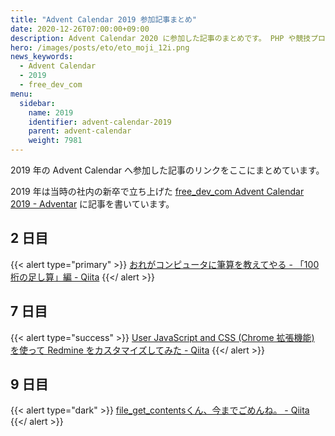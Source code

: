 ```yaml
---
title: "Advent Calendar 2019 参加記事まとめ"
date: 2020-12-26T07:00:00+09:00
description: Advent Calendar 2020 に参加した記事のまとめです。 PHP や競技プログラミング、本番環境でやらかしちゃった人のカレンダーなどに参加しました。
hero: /images/posts/eto/eto_moji_12i.png
news_keywords:
  - Advent Calendar
  - 2019
  - free_dev_com
menu:
  sidebar:
    name: 2019
    identifier: advent-calendar-2019
    parent: advent-calendar
    weight: 7981
---
```


2019 年の Advent Calendar へ参加した記事のリンクをここにまとめています。

2019 年は当時の社内の新卒で立ち上げた [free_dev_com Advent Calendar 2019 - Adventar](https://adventar.org/calendars/4736) に記事を書いています。

## 2 日目

{{< alert type="primary" >}}
[おれがコンピュータに筆算を教えてやる - 「100 桁の足し算」編 - Qiita](https://qiita.com/noritakaIzumi/items/7b95852c3d5cc626c7b7)
{{</ alert >}}

## 7 日目

{{< alert type="success" >}}
[User JavaScript and CSS (Chrome 拡張機能) を使って Redmine をカスタマイズしてみた - Qiita](https://qiita.com/noritakaIzumi/items/870558c…)
{{</ alert >}}

## 9 日目

{{< alert type="dark" >}}
[file_get_contentsくん、今までごめんね。 - Qiita](https://qiita.com/noritakaIzumi/items/463709d0f924bc9bc94e)
{{</ alert >}}
